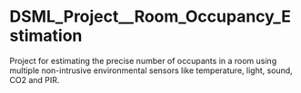 # DSML_Project__Room_Occupancy_Estimation
Project for estimating the precise number of occupants in a room using multiple non-intrusive environmental sensors like temperature, light, sound, CO2 and PIR.
